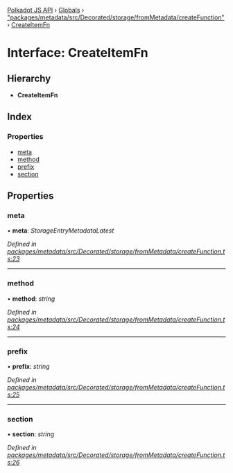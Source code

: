 [Polkadot JS API](../README.md) › [Globals](../globals.md) › ["packages/metadata/src/Decorated/storage/fromMetadata/createFunction"](../modules/_packages_metadata_src_decorated_storage_frommetadata_createfunction_.md) › [CreateItemFn](_packages_metadata_src_decorated_storage_frommetadata_createfunction_.createitemfn.md)

# Interface: CreateItemFn

## Hierarchy

* **CreateItemFn**

## Index

### Properties

* [meta](_packages_metadata_src_decorated_storage_frommetadata_createfunction_.createitemfn.md#meta)
* [method](_packages_metadata_src_decorated_storage_frommetadata_createfunction_.createitemfn.md#method)
* [prefix](_packages_metadata_src_decorated_storage_frommetadata_createfunction_.createitemfn.md#prefix)
* [section](_packages_metadata_src_decorated_storage_frommetadata_createfunction_.createitemfn.md#section)

## Properties

###  meta

• **meta**: *StorageEntryMetadataLatest*

*Defined in [packages/metadata/src/Decorated/storage/fromMetadata/createFunction.ts:23](https://github.com/polkadot-js/api/blob/6faea13a2/packages/metadata/src/Decorated/storage/fromMetadata/createFunction.ts#L23)*

___

###  method

• **method**: *string*

*Defined in [packages/metadata/src/Decorated/storage/fromMetadata/createFunction.ts:24](https://github.com/polkadot-js/api/blob/6faea13a2/packages/metadata/src/Decorated/storage/fromMetadata/createFunction.ts#L24)*

___

###  prefix

• **prefix**: *string*

*Defined in [packages/metadata/src/Decorated/storage/fromMetadata/createFunction.ts:25](https://github.com/polkadot-js/api/blob/6faea13a2/packages/metadata/src/Decorated/storage/fromMetadata/createFunction.ts#L25)*

___

###  section

• **section**: *string*

*Defined in [packages/metadata/src/Decorated/storage/fromMetadata/createFunction.ts:26](https://github.com/polkadot-js/api/blob/6faea13a2/packages/metadata/src/Decorated/storage/fromMetadata/createFunction.ts#L26)*
